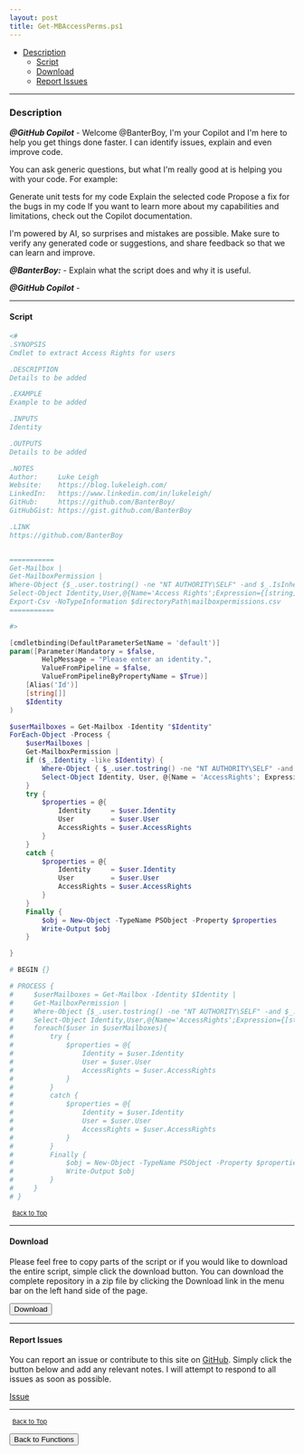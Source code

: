 ```yaml
---
layout: post
title: Get-MBAccessPerms.ps1
---
```


- [Description](#description)
  - [Script](#script)
  - [Download](#download)
  - [Report Issues](#report-issues)

---

### Description

**_@GitHub Copilot_** - Welcome @BanterBoy, I'm your Copilot and I'm here to help you get things done faster. I can identify issues, explain and even improve code.

You can ask generic questions, but what I'm really good at is helping you with your code. For example:

Generate unit tests for my code
Explain the selected code
Propose a fix for the bugs in my code
If you want to learn more about my capabilities and limitations, check out the Copilot documentation.

I'm powered by AI, so surprises and mistakes are possible. Make sure to verify any generated code or suggestions, and share feedback so that we can learn and improve.

**_@BanterBoy:_** - Explain what the script does and why it is useful.

**_@GitHub Copilot_** -

---

#### Script

```powershell
<#
.SYNOPSIS
Cmdlet to extract Access Rights for users

.DESCRIPTION
Details to be added

.EXAMPLE
Example to be added

.INPUTS
Identity

.OUTPUTS
Details to be added

.NOTES
Author:     Luke Leigh
Website:    https://blog.lukeleigh.com/
LinkedIn:   https://www.linkedin.com/in/lukeleigh/
GitHub:     https://github.com/BanterBoy/
GitHubGist: https://gist.github.com/BanterBoy

.LINK
https://github.com/BanterBoy


===========
Get-Mailbox |
Get-MailboxPermission |
Where-Object {$_.user.tostring() -ne "NT AUTHORITY\SELF" -and $_.IsInherited -eq $false} |
Select-Object Identity,User,@{Name='Access Rights';Expression={[string]::join(', ', $_.AccessRights)}} |
Export-Csv -NoTypeInformation $directoryPath\mailboxpermissions.csv
===========

#>

[cmdletbinding(DefaultParameterSetName = 'default')]
param([Parameter(Mandatory = $false,
        HelpMessage = "Please enter an identity.",
        ValueFromPipeline = $false,
        ValueFromPipelineByPropertyName = $True)]
    [Alias('Id')]
    [string[]]
    $Identity
)

$userMailboxes = Get-Mailbox -Identity "$Identity"
ForEach-Object -Process {
    $userMailboxes |
    Get-MailboxPermission |
    if ($_.Identity -like $Identity) {
        Where-Object { $_.user.tostring() -ne "NT AUTHORITY\SELF" -and $_.IsInherited -eq $false } |
        Select-Object Identity, User, @{Name = 'AccessRights'; Expression = { [string]::join(', ', $_.AccessRights) } }
    }
    try {
        $properties = @{
            Identity     = $user.Identity
            User         = $user.User
            AccessRights = $user.AccessRights
        }
    }
    catch {
        $properties = @{
            Identity     = $user.Identity
            User         = $user.User
            AccessRights = $user.AccessRights
        }
    }
    Finally {
        $obj = New-Object -TypeName PSObject -Property $properties
        Write-Output $obj
    }

}

# BEGIN {}

# PROCESS {
#     $userMailboxes = Get-Mailbox -Identity $Identity |
#     Get-MailboxPermission |
#     Where-Object {$_.user.tostring() -ne "NT AUTHORITY\SELF" -and $_.IsInherited -eq $false} |
#     Select-Object Identity,User,@{Name='AccessRights';Expression={[string]::join(', ', $_.AccessRights)}}
#     foreach($user in $userMailboxes){
#         try {
#             $properties = @{
#                 Identity = $user.Identity
#                 User = $user.User
#                 AccessRights = $user.AccessRights
#             }
#         }
#         catch {
#             $properties = @{
#                 Identity = $user.Identity
#                 User = $user.User
#                 AccessRights = $user.AccessRights
#             }
#         }
#         Finally {
#             $obj = New-Object -TypeName PSObject -Property $properties
#             Write-Output $obj
#         }
#     }
# }
```

<span style="font-size:11px;"><a href="#"><i class="fas fa-caret-up" aria-hidden="true" style="color: white; margin-right:5px;"></i>Back to Top</a></span>

---

#### Download

Please feel free to copy parts of the script or if you would like to download the entire script, simple click the download button. You can download the complete repository in a zip file by clicking the Download link in the menu bar on the left hand side of the page.

<button class="btn" type="submit" onclick="window.open('/PowerShell/functions/exchange/Get-MBAccessPerms.ps1')">
    <i class="fa fa-cloud-download-alt">
    </i>
        Download
</button>

---

#### Report Issues

You can report an issue or contribute to this site on <a href="https://github.com/BanterBoy/scripts-blog/issues">GitHub</a>. Simply click the button below and add any relevant notes. I will attempt to respond to all issues as soon as possible.

<!-- Place this tag where you want the button to render. -->

<a class="github-button" href="https://github.com/BanterBoy/scripts-blog/issues/new?title=Get-MBAccessPerms.ps1&body=There is a problem with this function. Please find details below." data-show-count="true" aria-label="Issue BanterBoy/scripts-blog on GitHub">Issue</a>

---

<span style="font-size:11px;"><a href="#"><i class="fas fa-caret-up" aria-hidden="true" style="color: white; margin-right:5px;"></i>Back to Top</a></span>

<a href="/menu/_pages/functions.html">
    <button class="btn">
        <i class='fas fa-reply'>
        </i>
            Back to Functions
    </button>
</a>

[1]: http://ecotrust-canada.github.io/markdown-toc
[2]: https://github.com/googlearchive/code-prettify
